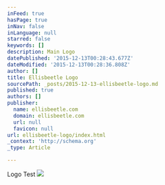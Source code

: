```yaml
---
inFeed: true
hasPage: true
inNav: false
inLanguage: null
starred: false
keywords: []
description: Main Logo
datePublished: '2015-12-13T00:28:43.677Z'
dateModified: '2015-12-13T00:28:36.808Z'
author: []
title: Ellisbeetle Logo
sourcePath: _posts/2015-12-13-ellisbeetle-logo.md
published: true
authors: []
publisher:
  name: ellisbeetle.com
  domain: ellisbeetle.com
  url: null
  favicon: null
url: ellisbeetle-logo/index.html
_context: 'http://schema.org'
_type: Article

---
```

Logo Test ![](https://s3-us-west-2.amazonaws.com/the-grid-img/p/1c11cffa353a961c8f5d1057d840492017f59db6.png)